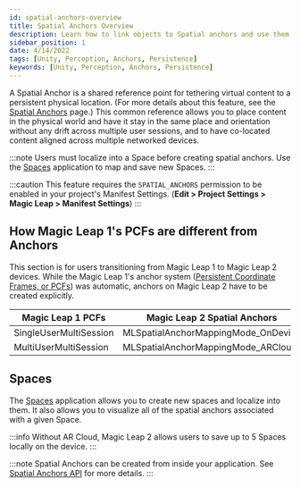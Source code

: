 ```yaml
---
id: spatial-anchors-overview
title: Spatial Anchors Overview
description: Learn how to link objects to Spatial anchors and use them to create persistent content.
sidebar_position: 1
date: 4/14/2022
tags: [Unity, Perception, Anchors, Persistence]
keywords: [Unity, Perception, Anchors, Persistence]
---
```


A Spatial Anchor is a shared reference point for tethering virtual content to a persistent physical location. (For more details about this feature, see the [Spatial Anchors](docs/guides/features/spaces/spatial-anchors/) page.) This common reference allows you to place content in the physical world and have it stay in the same place and orientation without any drift across multiple user sessions, and to have co-located content aligned across multiple networked devices.


:::note
Users must localize into a Space before creating spatial anchors. Use the [Spaces](docs/guides/features/spaces/spaces-tool.md) application to map and save new Spaces.
:::

:::caution
This feature requires the `SPATIAL_ANCHORS` permission to be enabled in your project's Manifest Settings. (**Edit > Project Settings > Magic Leap > Manifest Settings**)
:::

## How Magic Leap 1's PCFs are different from Anchors

This section is for users transitioning from Magic Leap 1 to Magic Leap 2 devices. While the Magic Leap 1's anchor system ([Persistent Coordinate Frames, or PCFs](https://ml1-developer.magicleap.com/en-us/learn/guides/persistent-coordinate-frames)) was automatic, anchors on Magic Leap 2 have to be created explicitly.

| Magic Leap 1 PCFs               | Magic Leap 2 Spatial Anchors                 |
| ---------------------- | ----------------------------------- |
| SingleUserMultiSession | MLSpatialAnchorMappingMode_OnDevice |
| MultiUserMultiSession  | MLSpatialAnchorMappingMode_ARCloud  |

## Spaces

The [Spaces](docs/guides/features/spaces/spaces-tool.md) application allows you to create new spaces and localize into them. It also allows you to visualize all of the spatial anchors associated with a given Space.

:::info
Without AR Cloud, Magic Leap 2 allows users to save up to 5 Spaces locally on the device.
:::

:::note
Spatial Anchors can be created from inside your application. See [Spatial Anchors API](/docs/guides/unity/perception/anchors/spatial-anchors-api.md) for more details.
:::
